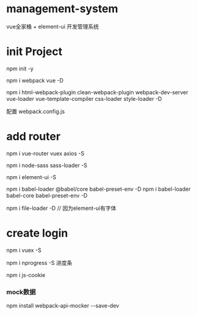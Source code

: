 # management-system
vue全家桶 + element-ui 开发管理系统

# init Project
npm init -y

npm i webpack vue -D

npm i html-webpack-plugin clean-webpack-plugin webpack-dev-server vue-loader vue-template-compiler css-loader style-loader -D

配置 webpack.config.js

# add router
npm i vue-router vuex axios -S

npm i node-sass sass-loader -S

npm i element-ui -S

npm i babel-loader @babel/core babel-preset-env -D
npm i babel-loader babel-core babel-preset-env -D

npm i file-loader -D // 因为element-ui有字体

# create login
npm i vuex -S

npm i nprogress -S 进度条

npm i js-cookie

### mock数据

npm install webpack-api-mocker --save-dev